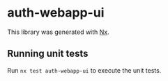 # auth-webapp-ui

This library was generated with [Nx](https://nx.dev).

## Running unit tests

Run `nx test auth-webapp-ui` to execute the unit tests.
